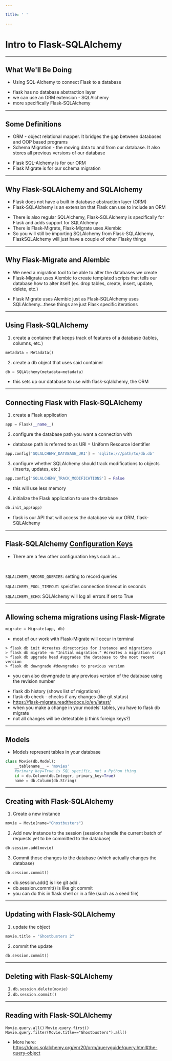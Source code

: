 ```yaml
---

title: ' '

---
```


# Intro to Flask-SQLAlchemy

---

## What We'll Be Doing

- Using SQL-Alchemy to connect Flask to a database

<aside class="notes">

- flask has no database abstraction layer  
- we can use an ORM extension - SQLAlchemy
- more specifically Flask-SQLAlchemy
</aside>

---

## Some Definitions

- ORM - object relational mapper.  It bridges the gap between databases and OOP based programs
- Schema Migration - the moving data to and from our database.  It also stores all previous versions of our database

<aside class="notes" >

- Flask SQL-Alchemy is for our ORM
- Flask Migrate is for our schema migration

</aside>

---

## Why Flask-SQLAlchemy and SQLAlchemy

- Flask does not have a built in database abstraction layer (ORM)
- Flask-SQLAlchemy is an extension that Flask can use to include an ORM

<aside class="notes" >

- There is also regular SQLAlchemy, Flask-SQLAlchemy is specifically for Flask and adds support for SQLAlchemy
- There is Flask-Migrate, Flask-Migrate uses Alembic
- So you will still be importing SQLAlchemy from Flask-SQLAlchemy, FlaskSQLAlchemy will just have a couple of other Flasky things

</aside>

---

## Why Flask-Migrate and Alembic

- We need a migration tool to be able to alter the databases we create
- Flask-Migrate uses Alembic to create templated scripts that tells our database how to alter itself (ex. drop tables, create, insert, update, delete, etc.)

<aside class="notes">

- Flask Migrate uses Alembic just as Flask-SQLAlchemy uses SQLAlchemy...these things are just Flask specific iterations
</aside>

---

## Using Flask-SQLAlchemy 

1. create a container that keeps track of features of a database (tables, columns, etc.)

```python
metadata = Metadata()
```

2. create a db object that uses said container
```python
db = SQLAlchemy(metadata=metadata)
```

<aside class="notes">

- this sets up our database to use with flask-sqlalchemy, the ORM
</aside>


---

## Connecting Flask with Flask-SQLAlchemy

1. create a Flask application
```python
app = Flask(__name__)
```

2. configure the database path you want a connection with
- database path is referred to as URI = Uniform Resource Identifier
```python
app.config['SQLALCHEMY_DATABASE_URI'] = 'sqlite:///path/to/db.db'
```

3. configure whether SQLAlchemy should track modifications to objects (inserts, updates, etc.)
```python
app.config['SQLALCHEMY_TRACK_MODIFICATIONS'] = False
```
- this will use less memory

4. initialize the Flask application to use the database
```python
db.init_app(app)
```

<aside class="notes">

- flask is our API that will access the database via our ORM, flask-SQLAlchemy
</aside>


---

## Flask-SQLAlchemy [Configuration Keys](https://flask-sqlalchemy.palletsprojects.com/en/2.x/config/)

- There are a few other configuration keys such as...
<br />

`SQLALCHEMY_RECORD_QUERIES`: setting to record queries
<br />

`SQLALCHEMY_POOL_TIMEOUT`: speicfies connection timeout in seconds
<br />

`SQLALCHEMY_ECHO`: SQLAlchemy will log all errors if set to True

---



## Allowing schema migrations using Flask-Migrate

```python
migrate = Migrate(app, db)
```

- most of our work with Flask-Migrate will occur in terminal
```
> flask db init #creates directories for instance and migrations
> flask db migrate -m "Initial migration." #creates a migration script
> flask db upgrade head #upgrades the database to the most recent version
> flask db downgrade #downgrades to previous version
```
- you can also downgrade to any previous version of the database using the revision number

<aside class="notes">

- flask db history (shows list of migrations)
- flask db check - checks if any changes (like git status)
- https://flask-migrate.readthedocs.io/en/latest/
- when you make a change in your models' tables, you have to flask db migrate
- not all changes will be detectable (i think foreign keys?)

</aside>

---

## Models

- Models represent tables in your database 

```python
class Movie(db.Model):
    __tablename__ = 'movies'
    #primary_key=True is SQL specific, not a Python thing
    id = db.Column(db.Integer, primary_key=True)
    name = db.Column(db.String)
```

---

## Creating with Flask-SQLAlchemy

1. Create a new instance
```python
movie = Movie(name="Ghostbusters")
```

2. Add new instance to the session (sessions handle the current batch of requests yet to be committed to the database)
```python
db.session.add(movie)
```

3. Commit those changes to the database (which actually changes the database)
```python
db.session.commit()
```

<aside class="notes">

- db.session.add() is like git add .
- db.session.commit() is like git commit
- you can do this in flask shell or in a file (such as a seed file)
</aside>

--- 

## Updating with Flask-SQLAlchemy

1. update the object
```python
movie.title = "Ghostbusters 2"
```

2. commit the update 
```python
db.session.commit()
```

---

## Deleting with Flask-SQLAlchemy

1. `db.session.delete(movie)`
2. `db.session.commit()`

---

## Reading with Flask-SQLAlchemy

`Movie.query.all()`
`Movie.query.first()`
`Movie.query.filter(Movie.title=="Ghostbusters").all()`

- More here: https://docs.sqlalchemy.org/en/20/orm/queryguide/query.html#the-query-object